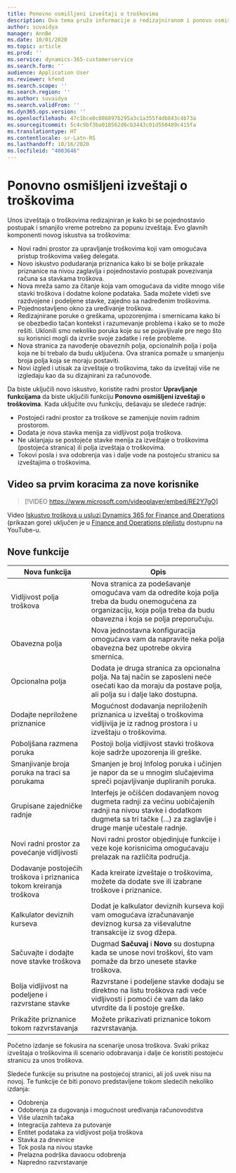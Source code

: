 ```yaml
---
title: Ponovno osmišljeni izveštaji o troškovima
description: Ova tema pruža informacije o redizajniranom i ponovo osmišljenom iskustvu za unos izveštaja o troškovima.
author: suvaidya
manager: AnnBe
ms.date: 10/01/2020
ms.topic: article
ms.prod: ''
ms.service: dynamics-365-customerservice
ms.search.form: ''
audience: Application User
ms.reviewer: kfend
ms.search.scope: ''
ms.search.region: ''
ms.author: suvaidya
ms.search.validFrom: ''
ms.dyn365.ops.version: ''
ms.openlocfilehash: 47c1bce0c886897b295a3c1a355f4db843c4b73a
ms.sourcegitcommit: 5c4c9bf3ba018562d6cb3443c01d550489c415fa
ms.translationtype: HT
ms.contentlocale: sr-Latn-RS
ms.lasthandoff: 10/16/2020
ms.locfileid: "4083646"
---
```

# <a name="expense-reports-reimagined"></a>Ponovno osmišljeni izveštaji o troškovima

Unos izveštaja o troškovima redizajniran je kako bi se pojednostavio postupak i smanjilo vreme potrebno za popunu izveštaja. Evo glavnih komponenti novog iskustva sa troškovima:

- Novi radni prostor za upravljanje troškovima koji vam omogućava pristup troškovima vašeg delegata.
- Novo iskustvo podudaranja priznanica kako bi se bolje prikazale priznanice na nivou zaglavlja i pojednostavio postupak povezivanja računa sa stavkama troškova.
- Nova mreža samo za čitanje koja vam omogućava da vidite mnogo više stavki troškova i dodatne kolone podataka. Sada možete videti sve razdvojene i podeljene stavke, zajedno sa nadređenim troškovima.
- Pojednostavljeno okno za uređivanje troškova.
- Redizajnirane poruke o greškama, upozorenjima i smernicama kako bi se obezbedio tačan kontekst i razumevanje problema i kako se to može rešiti. Uklonili smo nekoliko poruka koje su se pojavljivale pre nego što su korisnici mogli da izvrše svoje zadatke i reše probleme.
- Nova stranica za navođenje obaveznih polja, opcionalnih polja i polja koja ne bi trebalo da budu uključena. Ova stranica pomaže u smanjenju broja polja koja se moraju postaviti.
- Novi izgled i utisak za izveštaje o troškovima, tako da izveštaji više ne izgledaju kao da su dizajnirani za računovođe.

Da biste uključili novo iskustvo, koristite radni prostor **Upravljanje funkcijama** da biste uključili funkciju **Ponovno osmišljeni izveštaji o troškovima**. Kada uključite ovu funkciju, dešavaju se sledeće radnje:

- Postojeći radni prostor za troškove se zamenjuje novim radnim prostorom.
- Dodata je nova stavka menija za vidljivost polja troškova.
- Ne uklanjaju se postojeće stavke menija za izveštaje o troškovima (postojeća stranica) ili polja izveštaja o troškovima.
- Tokovi posla i sva odobrenja vas i dalje vode na postojeću stranicu sa izveštajima o troškovima.

## <a name="getting-started-video-for-new-users"></a>Video sa prvim koracima za nove korisnike

> [!VIDEO https://www.microsoft.com/videoplayer/embed/RE2Y7gO]

Video [Iskustvo troškova u usluzi Dynamics 365 for Finance and Operations](https://youtu.be/Ocy-MsTvEE0) (prikazan gore) uključen je u [Finance and Operations plejlistu](https://www.youtube.com/playlist?list=PLcakwueIHoT_SYfIaPGoOhloFoCXiUSyW) dostupnu na YouTube-u.

## <a name="new-features"></a>Nove funkcije

| Nova funkcija | Opis |
|---|----|
| Vidljivost polja troškova | Nova stranica za podešavanje omogućava vam da odredite koja polja treba da budu onemogućena za organizaciju, koja polja treba da budu obavezna i koja se polja preporučuju. |
| Obavezna polja | Nova jednostavna konfiguracija omogućava vam da napravite neka polja obavezna bez upotrebe okvira smernica. |
| Opcionalna polja | Dodata je druga stranica za opcionalna polja. Na taj način se zaposleni neće osećati kao da moraju da postave polja, ali polja su i dalje lako dostupna. |
| Dodajte nepriložene priznanice | Mogućnost dodavanja nepriloženih priznanica u izveštaj o troškovima vidljivija je iz radnog prostora i u izveštaju o troškovima. |
| Poboljšana razmena poruka | Postoji bolja vidljivost stavki troškova koje sadrže upozorenja ili greške. |
| Smanjivanje broja poruka na traci sa porukama| Smanjen je broj Infolog poruka i učinjen je napor da se u mnogim slučajevima spreči pojavljivanje dupliranih poruka. |
| Grupisane zajedničke radnje | Interfejs je očišćen dodavanjem novog dugmeta radnji za većinu uobičajenih radnji na nivou stavke i dodatkom dugmeta sa tri tačke (...) za zaglavlje i druge manje učestale radnje. |
| Novi radni prostor za povećanje vidljivosti | Novi radni prostor objedinjuje funkcije i veze koje korisnicima omogućavaju prelazak na različita područja. |
| Dodavanje postojećih troškova i priznanica tokom kreiranja troškova | Kada kreirate izveštaje o troškovima, možete da dodate sve ili izabrane troškove i priznanice. |
| Kalkulator deviznih kurseva | Dodat je kalkulator deviznih kurseva koji vam omogućava izračunavanje deviznog kursa za viševalutne transakcije iz svog džepa. |
| Sačuvajte i dodajte nove stavke troškova | Dugmad **Sačuvaj** i **Novo** su dostupna kada se unose novi troškovi, što vam pomaže da brzo unesete stavke troškova. |
| Bolja vidljivost na podeljene i razvrstane stavke | Razvrstane i podeljene stavke dodaju se direktno na listu troškova radi veće vidljivosti i pomoći će vam da lako utvrdite da li postoje greške. |
| Prikažite priznanice tokom razvrstavanja | Možete prikazivati priznanice tokom razvrstavanja. |

Početno izdanje se fokusira na scenarije unosa troškova. Svaki prikaz izveštaja o troškovima ili scenario odobravanja i dalje će koristiti postojeću stranicu za unos troškova.

Sledeće funkcije su prisutne na postojećoj stranici, ali još uvek nisu na novoj. Te funkcije će biti ponovo predstavljene tokom sledećih nekoliko izdanja:

- Odobrenja
- Odobrenja za dugovanja i mogućnost uređivanja računovodstva
- Više ulaznih tačaka
- Integracija zahteva za putovanje
- Entitet podataka za vidljivost polja troškova
- Stavka za dnevnice
- Tok posla na nivou stavke
- Prelazna podrška davaocu odobrenja
- Napredno razvrstavanje
